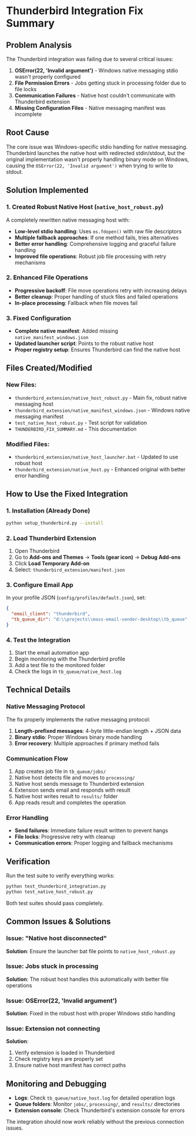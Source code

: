 # Thunderbird Integration Fix Summary

## Problem Analysis

The Thunderbird integration was failing due to several critical issues:

1. **OSError(22, 'Invalid argument')** - Windows native messaging stdio wasn't properly configured
2. **File Permission Errors** - Jobs getting stuck in processing folder due to file locks
3. **Communication Failures** - Native host couldn't communicate with Thunderbird extension
4. **Missing Configuration Files** - Native messaging manifest was incomplete

## Root Cause

The core issue was Windows-specific stdio handling for native messaging. Thunderbird launches the native host with redirected stdin/stdout, but the original implementation wasn't properly handling binary mode on Windows, causing the `OSError(22, 'Invalid argument')` when trying to write to stdout.

## Solution Implemented

### 1. Created Robust Native Host (`native_host_robust.py`)

A completely rewritten native messaging host with:
- **Low-level stdio handling**: Uses `os.fdopen()` with raw file descriptors
- **Multiple fallback approaches**: If one method fails, tries alternatives
- **Better error handling**: Comprehensive logging and graceful failure handling
- **Improved file operations**: Robust job file processing with retry mechanisms

### 2. Enhanced File Operations

- **Progressive backoff**: File move operations retry with increasing delays
- **Better cleanup**: Proper handling of stuck files and failed operations
- **In-place processing**: Fallback when file moves fail

### 3. Fixed Configuration

- **Complete native manifest**: Added missing `native_manifest_windows.json`
- **Updated launcher script**: Points to the robust native host
- **Proper registry setup**: Ensures Thunderbird can find the native host

## Files Created/Modified

### New Files:
- `thunderbird_extension/native_host_robust.py` - Main fix, robust native messaging host
- `thunderbird_extension/native_manifest_windows.json` - Windows native messaging manifest
- `test_native_host_robust.py` - Test script for validation
- `THUNDERBIRD_FIX_SUMMARY.md` - This documentation

### Modified Files:
- `thunderbird_extension/native_host_launcher.bat` - Updated to use robust host
- `thunderbird_extension/native_host.py` - Enhanced original with better error handling

## How to Use the Fixed Integration

### 1. Installation (Already Done)
```bash
python setup_thunderbird.py --install
```

### 2. Load Thunderbird Extension
1. Open Thunderbird
2. Go to **Add-ons and Themes** → **Tools (gear icon)** → **Debug Add-ons**
3. Click **Load Temporary Add-on**
4. Select: `thunderbird_extension/manifest.json`

### 3. Configure Email App
In your profile JSON (`config/profiles/default.json`), set:
```json
{
  "email_client": "thunderbird",
  "tb_queue_dir": "d:\\projects\\mass-email-sender-desktop\\tb_queue"
}
```

### 4. Test the Integration
1. Start the email automation app
2. Begin monitoring with the Thunderbird profile
3. Add a test file to the monitored folder
4. Check the logs in `tb_queue/native_host.log`

## Technical Details

### Native Messaging Protocol
The fix properly implements the native messaging protocol:
1. **Length-prefixed messages**: 4-byte little-endian length + JSON data
2. **Binary stdio**: Proper Windows binary mode handling
3. **Error recovery**: Multiple approaches if primary method fails

### Communication Flow
1. App creates job file in `tb_queue/jobs/`
2. Native host detects file and moves to `processing/`
3. Native host sends message to Thunderbird extension
4. Extension sends email and responds with result
5. Native host writes result to `results/` folder
6. App reads result and completes the operation

### Error Handling
- **Send failures**: Immediate failure result written to prevent hangs
- **File locks**: Progressive retry with cleanup
- **Communication errors**: Proper logging and fallback mechanisms

## Verification

Run the test suite to verify everything works:
```bash
python test_thunderbird_integration.py
python test_native_host_robust.py
```

Both test suites should pass completely.

## Common Issues & Solutions

### Issue: "Native host disconnected"
**Solution**: Ensure the launcher bat file points to `native_host_robust.py`

### Issue: Jobs stuck in processing
**Solution**: The robust host handles this automatically with better file operations

### Issue: OSError(22, 'Invalid argument')
**Solution**: Fixed in the robust host with proper Windows stdio handling

### Issue: Extension not connecting
**Solution**: 
1. Verify extension is loaded in Thunderbird
2. Check registry keys are properly set
3. Ensure native host manifest has correct paths

## Monitoring and Debugging

- **Logs**: Check `tb_queue/native_host.log` for detailed operation logs
- **Queue folders**: Monitor `jobs/`, `processing/`, and `results/` directories
- **Extension console**: Check Thunderbird's extension console for errors

The integration should now work reliably without the previous connection issues.